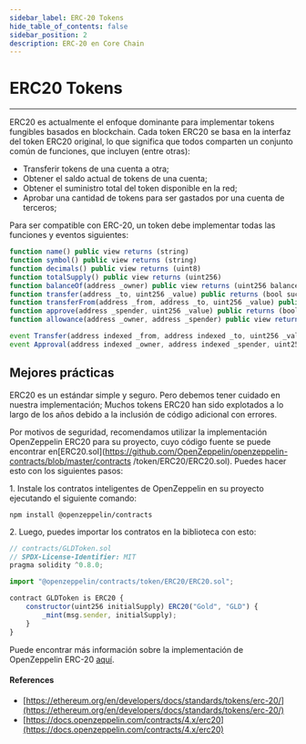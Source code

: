 ```yaml
---
sidebar_label: ERC-20 Tokens
hide_table_of_contents: false
sidebar_position: 2
description: ERC-20 en Core Chain
---
```


# ERC20 Tokens

---

ERC20 es actualmente el enfoque dominante para implementar tokens fungibles basados ​​en blockchain. Cada token ERC20 se basa en la interfaz del token ERC20 original, lo que significa que todos comparten un conjunto común de funciones, que incluyen (entre otras):

- Transferir tokens de una cuenta a otra;
- Obtener el saldo actual de tokens de una cuenta;
- Obtener el suministro total del token disponible en la red;
- Aprobar una cantidad de tokens para ser gastados por una cuenta de terceros;

Para ser compatible con ERC-20, un token debe implementar todas las funciones y eventos siguientes:

```javascript
function name() public view returns (string)
function symbol() public view returns (string)
function decimals() public view returns (uint8)
function totalSupply() public view returns (uint256)
function balanceOf(address _owner) public view returns (uint256 balance)
function transfer(address _to, uint256 _value) public returns (bool success)
function transferFrom(address _from, address _to, uint256 _value) public returns (bool success)
function approve(address _spender, uint256 _value) public returns (bool success)
function allowance(address _owner, address _spender) public view returns (uint256 remaining)
```

```javascript
event Transfer(address indexed _from, address indexed _to, uint256 _value)
event Approval(address indexed _owner, address indexed _spender, uint256 _value)
```

## Mejores prácticas

ERC20 es un estándar simple y seguro. Pero debemos tener cuidado en nuestra implementación; Muchos tokens ERC20 han sido explotados a lo largo de los años debido a la inclusión de código adicional con errores.

Por motivos de seguridad, recomendamos utilizar la implementación OpenZeppelin ERC20 para su proyecto, cuyo código fuente se puede encontrar en[ERC20.sol](https://github.com/OpenZeppelin/openzeppelin-contracts/blob/master/contracts /token/ERC20/ERC20.sol). Puedes hacer esto con los siguientes pasos:

1\. Instale los contratos inteligentes de OpenZeppelin en su proyecto ejecutando el siguiente comando:

`npm install @openzeppelin/contracts`

2\. Luego, puedes importar los contratos en la biblioteca con esto:

```javascript
// contracts/GLDToken.sol
// SPDX-License-Identifier: MIT
pragma solidity ^0.8.0;

import "@openzeppelin/contracts/token/ERC20/ERC20.sol";

contract GLDToken is ERC20 {
    constructor(uint256 initialSupply) ERC20("Gold", "GLD") {
        _mint(msg.sender, initialSupply);
    }
}
```

Puede encontrar más información sobre la implementación de OpenZeppelin ERC-20 [aquí](https://docs.openzeppelin.com/contracts/4.x/erc20).

#### References

- [https://ethereum.org/en/developers/docs/standards/tokens/erc-20/](https://ethereum.org/en/developers/docs/standards/tokens/erc-20/)
- [https://docs.openzeppelin.com/contracts/4.x/erc20](https://docs.openzeppelin.com/contracts/4.x/erc20)
